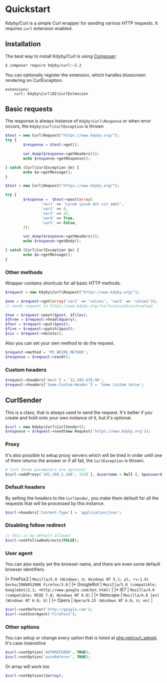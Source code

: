 # Quickstart

Kdyby/Curl is a simple Curl wrapper for sending various HTTP requests. It requires `curl` extension enabled.


## Installation

The best way to install Kdyby/Curl is using [Composer](http://getcomposer.org/):

```sh
$ composer require kdyby/curl:~2.2
```

You can optionally register the extension, which handles bluescreen rendering on CurlException.

```neon
extensions:
	curl: Kdyby\Curl\DI\CurlExtension
```


## Basic requests

The response is always instance of `Kdyby\Curl\Response` or when error occurs, the `Kdyby\Curl\CurlException` is thrown

```php
$test = new Curl\Request("https://www.kdyby.org/");
try {
        $response = $test->get();

        var_dump($response->getHeaders());
        echo $response->getResponse();

} catch (Curl\CurlException $e) {
        echo $e->getMessage();
}
```

```php
$test = new Curl\Request("https://www.kdyby.org/");

try {
        $response =  $test->post(array(
                'var1' => 'Lorem ipsum dot sit amet',
                'var2' => 0,
                'var3' => 23,
                'var4' => True,
                'var5' => False,
        ));

        var_dump($response->getHeaders());
        echo $response->getBody();

} catch (Curl\CurlException $e) {
        echo $e->getMessage();
}
```

### Other methods

Wrapper contains shortcuts for all basic HTTP methods.

```php
$request = new Kdyby\Curl\Request("https://www.kdyby.org/");

$one = $request->get(array('var1' => 'value1', 'var2' => 'value2'));
// sends request to https://www.kdyby.org/?var1=value1&var2=value2

$two = $request->post($post, $files);
$three = $request->head($query);
$four = $request->put($post);
$five = $request->patch($post);
$six = $request->delete();
```

Also you can set your own method to do the request.

```php
$request->method = 'MY_WEIRD_METHOD';
$response = $request->send();
```

### Custom headers


```php
$request->headers['Host'] = '12.345.678.90';
$request->headers['Some-Custom-Header'] = 'Some Custom Value';
```


## CurlSender

This is a class, that is always used to send the request. It's better if you create and hold onto your own instance of it, but it's optional.

```php
$curl = new Kdyby\Curl\CurlSender();
$response = $request->send(new Request('https://www.kdyby.org'));
```


### Proxy

It's also possible to setup proxy servers which will be tried in order until one of them returns the answer or if all fail, the `CurlException` is thrown.

```php
# last three parameters are optional
$curl->addProxy('192.168.1.160', 3128 [, $username = Null [, $password = Null [, $timeout = 15]]]);
```

### Default headers

By setting the headers to the `CurlSender`, you make them default for all the requests that will be processed by this instance.

```php
$curl->headers['Content-Type'] = 'application/json';
```


### Disabling follow redirect

```php
// this is by default allowed
$curl->setFollowRedirects(FALSE);
```

### User agent

You can also easily set the browser name, and there are even some default browser identifiers.

|* FireFox3 | `Mozilla/5.0 (Windows; U; Windows NT 5.1; pl; rv:1.9) Gecko/2008052906 Firefox/3.0` |
|* GoogleBot | `Mozilla/5.0 (compatible; Googlebot/2.1; +http://www.google.com/bot.html)` |
|* IE7 | `Mozilla/4.0 (compatible; MSIE 7.0; Windows NT 6.0)` |
|* Netscape | `Mozilla/4.8 [en] (Windows NT 6.0; U)` |
|* Opera | `Opera/9.25 (Windows NT 6.0; U; en)` |

```php
$curl->setReferer('http://google.com');
$curl->setUserAgent('FireFox3');
```

### Other options

You can setup or change every option that is listed at [php.net/curl_setopt](http://php.net/curl_setopt).
It's case insensitive

```php
$curl->setOption('AUTOREFERER', TRUE);
$curl->setOption('autoReferer', TRUE);
```

Or array will work too

```php
$curl->setOptions($array);
```

